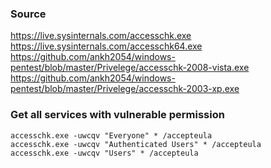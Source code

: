 ### Source
https://live.sysinternals.com/accesschk.exe    
https://live.sysinternals.com/accesschk64.exe    
https://github.com/ankh2054/windows-pentest/blob/master/Privelege/accesschk-2008-vista.exe    
https://github.com/ankh2054/windows-pentest/blob/master/Privelege/accesschk-2003-xp.exe    

### Get all services with vulnerable permission
```
accesschk.exe -uwcqv "Everyone" * /accepteula
accesschk.exe -uwcqv "Authenticated Users" * /accepteula
accesschk.exe -uwcqv "Users" * /accepteula
```

